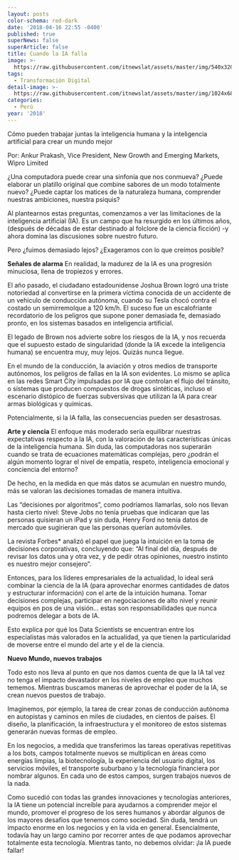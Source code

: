 ```yaml
---
layout: posts
color-schema: red-dark
date: '2018-04-16 22:55 -0400'
published: true
superNews: false
superArticle: false
title: Cuando la IA falla
image: >-
  https://raw.githubusercontent.com/itnewslat/assets/master/img/540x320/Ankur-p.jpg
tags:
  - Transformación Digital
detail-image: >-
  https://raw.githubusercontent.com/itnewslat/assets/master/img/1024x680/Ankur-g.jpg
categories:
  - Perú
year: '2018'
---
```


Cómo pueden trabajar juntas la inteligencia humana y la inteligencia artificial para crear un mundo mejor

Por: Ankur Prakash, Vice President, New Growth and Emerging Markets, Wipro Limited

¿Una computadora puede crear una sinfonía que nos conmueva? ¿Puede elaborar un platillo original que combine sabores de un modo totalmente nuevo? ¿Puede captar los matices de la naturaleza humana, comprender nuestras ambiciones, nuestra psiquis?

Al plantearnos estas preguntas, comenzamos a ver las limitaciones de la inteligencia artificial (IA). Es un campo que ha resurgido en los últimos años, (después de décadas de estar destinado al folclore de la ciencia ficción) -y ahora domina las discusiones sobre nuestro futuro.

Pero ¿fuimos demasiado lejos? ¿Exageramos con lo que creímos posible?

**Señales de alarma**
En realidad, la madurez de la IA es una progresión minuciosa, llena de tropiezos y errores.

El año pasado, el ciudadano estadounidense Joshua Brown logró una triste notoriedad al convertirse en la primera víctima conocida de un accidente de un vehículo de conducción autónoma, cuando su Tesla chocó contra el costado un semirremolque a 120 km/h. El suceso fue un escalofriante recordatorio de los peligros que supone poner demasiada fe, demasiado pronto, en los sistemas basados en inteligencia artificial.

El legado de Brown nos advierte sobre los riesgos de la IA, y nos recuerda que el supuesto estado de singularidad (donde la IA excede la inteligencia humana) se encuentra muy, muy lejos. Quizás nunca llegue.

En el mundo de la conducción, la aviación y otros medios de transporte autónomos, los peligros de fallas en la IA son evidentes. Lo mismo se aplica en las redes Smart City impulsadas por IA que controlan el flujo del tránsito, o sistemas que producen compuestos de drogas sintéticas, incluso el escenario distópico de fuerzas subversivas que utilizan la IA para crear armas biológicas y químicas.

Potencialmente, si la IA falla, las consecuencias pueden ser desastrosas.

**Arte y ciencia**
El enfoque más moderado sería equilibrar nuestras expectativas respecto a la IA, con la valoración de las características únicas de la inteligencia humana. Sin duda, las computadoras nos superarán cuando se trata de ecuaciones matemáticas complejas, pero ¿podrán el algún momento lograr el nivel de empatía, respeto, inteligencia emocional y conciencia del entorno?

De hecho, en la medida en que más datos se acumulan en nuestro mundo, más se valoran las decisiones tomadas de manera intuitiva.

Las “decisiones por algoritmos”, como podríamos llamarlas, solo nos llevan hasta cierto nivel: Steve Jobs no tenía pruebas que indicaran que las personas quisieran un iPad y sin duda, Henry Ford no tenía datos de mercado que sugirieran que las personas querían automóviles.

La revista Forbes* analizó el papel que juega la intuición en la toma de decisiones corporativas, concluyendo que: “Al final del día, después de revisar los datos una y otra vez, y de pedir otras opiniones, nuestro instinto es nuestro mejor consejero”.

Entonces, para los líderes empresariales de la actualidad, lo ideal será combinar la ciencia de la IA (para aprovechar enormes cantidades de datos y estructurar información) con el arte de la intuición humana. Tomar decisiones complejas, participar en negociaciones de alto nivel y reunir equipos en pos de una visión… estas son responsabilidades que nunca podremos delegar a bots de IA.

Esto explica por qué los Data Scientists se encuentran entre los especialistas más valorados en la actualidad, ya que tienen la particularidad de moverse entre el mundo del arte y el de la ciencia.

**Nuevo Mundo, nuevos trabajos**

Todo esto nos lleva al punto en que nos damos cuenta de que la IA tal vez no tenga el impacto devastador en los niveles de empleo que muchos tememos. Mientras buscamos maneras de aprovechar el poder de la IA, se crean nuevos puestos de trabajo.

Imaginemos, por ejemplo, la tarea de crear zonas de conducción autónoma en autopistas y caminos en miles de ciudades, en cientos de países. El diseño, la planificación, la infraestructura y el monitoreo de estos sistemas generarán nuevas formas de empleo.

En los negocios, a medida que transferimos las tareas operativas repetitivas a los bots, campos totalmente nuevos se multiplican en áreas como energías limpias, la biotecnología, la experiencia del usuario digital, los servicios móviles, el transporte suburbano y la tecnología financiera por nombrar algunos. En cada uno de estos campos, surgen trabajos nuevos de la nada.

Como sucedió con todas las grandes innovaciones y tecnologías anteriores, la IA tiene un potencial increíble para ayudarnos a comprender mejor el mundo, promover el progreso de los seres humanos y abordar algunos de los mayores desafíos que tenemos como sociedad.  Sin duda, tendrá un impacto enorme en los negocios y en la vida en general.
Esencialmente, todavía hay un largo camino por recorrer antes de que podamos aprovechar totalmente esta tecnología. Mientras tanto, no debemos olvidar: ¡la IA puede fallar!
